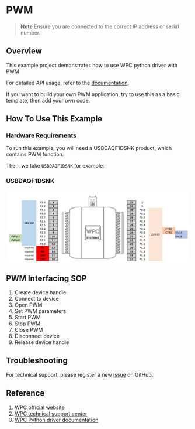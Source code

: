 # PWM
> **Note**
> Ensure you are connected to the correct IP address or serial number.

## Overview

This example project demonstrates how to use WPC python driver with PWM

For detailed API usage, refer to the [documentation](https://wpc-systems-ltd.github.io/WPC_Python_driver_release/).

If you want to build your own PWM application, try to use this as a basic template, then add your own code.

## How To Use This Example

### Hardware Requirements

To run this example, you will need a USBDAQF1DSNK product, which contains PWM function.

Then, we take `USBDAQF1DSNK` for example.

### USBDAQF1DSNK

<img src="https://github.com/WPC-Systems-Ltd/WPC_Python_driver_release/blob/main/Reference/Pinouts/pinout-USBDAQF1DSNK.JPG" alt="drawing" width="600"/>

## PWM Interfacing SOP

1. Create device handle
2. Connect to device
3. Open PWM
4. Set PWM parameters
5. Start PWM
6. Stop PWM
7. Close PWM
8. Disconnect device
9. Release device handle

## Troubleshooting

For technical support, please register a new [issue](https://github.com/WPC-Systems-Ltd/WPC_Python_driver_release/issues) on GitHub.

## Reference

1. [WPC official website](https://www.wpc.com.tw/)
2. [WPC technical support center](https://wpc.super.site/)
3. [WPC Python driver documentation](https://wpc-systems-ltd.github.io/WPC_Python_driver_release/)
